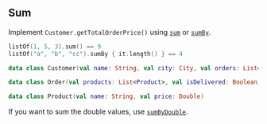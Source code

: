 ## Sum

Implement `Customer.getTotalOrderPrice()` using [`sum`][1] or [`sumBy`][2].

```kotlin
listOf(1, 5, 3).sum() == 9
listOf("a", "b", "cc").sumBy { it.length() } == 4

data class Customer(val name: String, val city: City, val orders: List<Order>)

data class Order(val products: List<Product>, val isDelivered: Boolean)

data class Product(val name: String, val price: Double)
```

If you want to sum the double values, use [`sumByDouble`][3].

[1]: https://kotlinlang.org/api/latest/jvm/stdlib/kotlin.collections/kotlin.-iterable/sum.html
[2]: https://kotlinlang.org/api/latest/jvm/stdlib/kotlin.collections/kotlin.-iterable/sum-by.html
[3]: https://kotlinlang.org/api/latest/jvm/stdlib/kotlin.collections/kotlin.-iterable/sum-by-double.html

